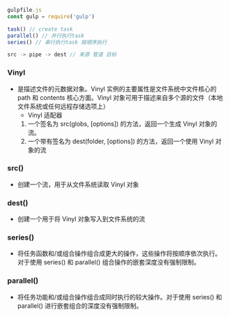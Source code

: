 ```js
gulpfile.js
const gulp = require('gulp')

task() // create task
parallel() // 并行执行task
series() // 串行执行task 按顺序执行

src -> pipe -> dest // 来源 管道 目标
```

### Vinyl
- 是描述文件的元数据对象。Vinyl 实例的主要属性是文件系统中文件核心的 path 和 contents 核心方面。Vinyl 对象可用于描述来自多个源的文件（本地文件系统或任何远程存储选项上）
  - Vinyl 适配器
   1. 一个签名为 src(globs, [options]) 的方法，返回一个生成 Vinyl 对象的流。
   2. 一个带有签名为 dest(folder, [options]) 的方法，返回一个使用 Vinyl 对象的流

### src()
- 创建一个流，用于从文件系统读取 Vinyl 对象

### dest()
- 创建一个用于将 Vinyl 对象写入到文件系统的流

### series()
- 将任务函数和/或组合操作组合成更大的操作，这些操作将按顺序依次执行。对于使用 series() 和 parallel() 组合操作的嵌套深度没有强制限制。

### parallel()
- 将任务功能和/或组合操作组合成同时执行的较大操作。对于使用 series() 和 parallel() 进行嵌套组合的深度没有强制限制。